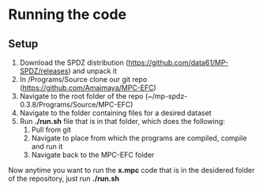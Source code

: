 # Running the code

## Setup
1. Download the SPDZ distribution (https://github.com/data61/MP-SPDZ/releases) and unpack it
2. In /Programs/Source clone our git repo (https://github.com/Amaimaya/MPC-EFC)
3. Navigate to the root folder of the repo (~/mp-spdz-0.3.8/Programs/Source/MPC-EFC) 
3. Navigate to the folder containing files for a desired dataset
4. Run **./run.sh** file that is in that folder, which does the following:
   1. Pull from git
   2. Navigate to place from which the programs are compiled, compile and run it 
   3. Navigate back to the MPC-EFC folder

Now anytime you want to run the **x.mpc** code that is in the desidered folder of the repository, just run **./run.sh**
